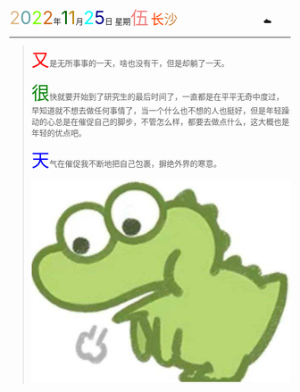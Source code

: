 <font size=6><font color=#DEB887>2</font><font color=#5F9EA0>0</font><font color=7FFF00>2</font><font color=#D2691E>2</font></font>年<font size=6 color=006400>1</font><font size=6 color=#B8860B>1</font>月<font size=6 color=OOFFFF>2</font><font size=6 color=#00008B>5</font>日 星期<font size=6 color=#F08080>伍</font>
<font size=5><font color=#FF4500>长</font><font color=#CD853F>沙</font></font>&emsp;&emsp;&emsp;&emsp;&emsp;&emsp;&emsp;&emsp;&emsp;&emsp;&emsp;:cloud:

-----

> <font size=6 color=red>又</font>是无所事事的一天，啥也没有干，但是却躺了一天。
>
> <font size=6 color=green>很</font>快就要开始到了研究生的最后时间了，一直都是在平平无奇中度过，早知道就不想去做任何事情了，当一个什么也不想的人也挺好，但是年轻躁动的心总是在催促自己的脚步，不管怎么样，都要去做点什么，这大概也是年轻的优点吧。
>
> <font size=6 color=blue>天</font>气在催促我不断地把自己包裹，摒绝外界的寒意。
>
> ![丧气](https://github.com/DongDong1997/Note/blob/main/%E5%9B%BE%E5%BA%93/%E6%97%A5%E8%AE%B0%E7%85%A7%E7%89%87/%E4%B8%A7%E6%B0%94.jpeg?raw=true)